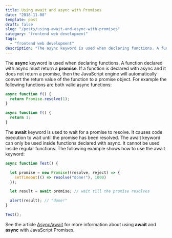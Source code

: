 ```yaml
---
title: Using await and async with Promises
date: "2018-11-08"
template: post
draft: false
slug: "/posts/using-await-and-async-with-promises"
category: "frontend web development"
tags:
  - "frontend web development"
description: "The async keyword is used when declaring functions. A function declared with async must return a promise. If a function is declared with async and it does not return a promise, then the JavaScript engine will automatically convert the return value of the function to a promise object."
---
```


The **async** keyword is used when declaring functions. A function declared with async must return a **promise**. If a function is declared with async and it does not return a promise, then the JavaScript engine will automatically convert the return value of the function to a promise object. For example the following functions are both valid async functions:

```js
async function f() {
  return Promise.resolve(1);
}
```

```js
async function f() {
  return 1;
}
```

The **await** keyword is used to wait for a promise to resolve. It causes code execution to wait until the promise has been resolved. The await keyword can only be used inside functions declared with async. It cannot be used inside regular functions. The following example shows how to use the await keyword:

```js
async function Test() {

  let promise = new Promise((resolve, reject) => {
    setTimeout(() => resolve("done!"), 1000)
  });

  let result = await promise; // wait till the promise resolves

  alert(result); // "done!"
}

Test();
```

See the article [Async/await](https://javascript.info/async-await) for more information about using **await** and **async** with JavaScript Promises.
